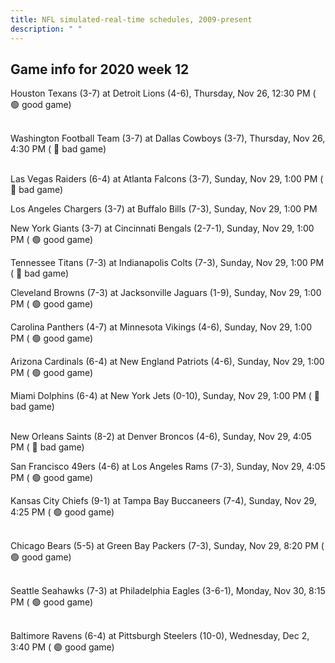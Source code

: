 ```yaml
---
title: NFL simulated-real-time schedules, 2009-present
description: " "
---
```


## Game info for 2020 week 12
Houston Texans (3-7) at Detroit Lions (4-6), Thursday, Nov 26, 12:30 PM (	:green_circle: good game)

<br/>Washington Football Team (3-7) at Dallas Cowboys (3-7), Thursday, Nov 26, 4:30 PM (	:red_circle: bad game)

<br/>Las Vegas Raiders (6-4) at Atlanta Falcons (3-7), Sunday, Nov 29, 1:00 PM (	:red_circle: bad game)

Los Angeles Chargers (3-7) at Buffalo Bills (7-3), Sunday, Nov 29, 1:00 PM

New York Giants (3-7) at Cincinnati Bengals (2-7-1), Sunday, Nov 29, 1:00 PM (	:green_circle: good game)

Tennessee Titans (7-3) at Indianapolis Colts (7-3), Sunday, Nov 29, 1:00 PM (	:red_circle: bad game)

Cleveland Browns (7-3) at Jacksonville Jaguars (1-9), Sunday, Nov 29, 1:00 PM (	:green_circle: good game)

Carolina Panthers (4-7) at Minnesota Vikings (4-6), Sunday, Nov 29, 1:00 PM (	:green_circle: good game)

Arizona Cardinals (6-4) at New England Patriots (4-6), Sunday, Nov 29, 1:00 PM (	:green_circle: good game)

Miami Dolphins (6-4) at New York Jets (0-10), Sunday, Nov 29, 1:00 PM (	:red_circle: bad game)

<br/>New Orleans Saints (8-2) at Denver Broncos (4-6), Sunday, Nov 29, 4:05 PM (	:red_circle: bad game)

San Francisco 49ers (4-6) at Los Angeles Rams (7-3), Sunday, Nov 29, 4:05 PM (	:green_circle: good game)

Kansas City Chiefs (9-1) at Tampa Bay Buccaneers (7-4), Sunday, Nov 29, 4:25 PM (	:green_circle: good game)

<br/>Chicago Bears (5-5) at Green Bay Packers (7-3), Sunday, Nov 29, 8:20 PM (	:green_circle: good game)

<br/>Seattle Seahawks (7-3) at Philadelphia Eagles (3-6-1), Monday, Nov 30, 8:15 PM (	:green_circle: good game)

<br/>Baltimore Ravens (6-4) at Pittsburgh Steelers (10-0), Wednesday, Dec 2, 3:40 PM (	:green_circle: good game)

